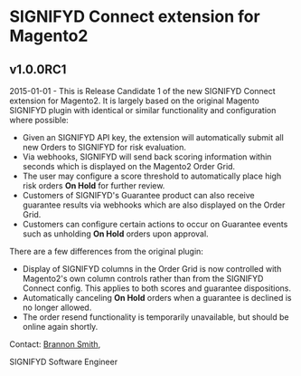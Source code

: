 # SIGNIFYD Connect extension for Magento2

## v1.0.0RC1 

2015-01-01 - This is Release Candidate 1 of the new SIGNIFYD Connect extension for Magento2. It is largely based on the original Magento SIGNIFYD plugin with identical or similar functionality and configuration where possible:

* Given an SIGNIFYD API key, the extension will automatically submit all new Orders to SIGNIFYD for risk evaluation.
* Via webhooks, SIGNIFYD will send back scoring information within seconds which is displayed on the Magento2 Order Grid.
* The user may configure a score threshold to automatically  place high risk orders **On Hold** for further review.
* Customers of SIGNIFYD's Guarantee product can also receive guarantee results via webhooks which are also displayed on the Order Grid.
* Customers can configure certain actions to occur on Guarantee events such as unholding **On Hold** orders upon approval.

There are a few differences from the original plugin:

* Display of SIGNIFYD columns in the Order Grid is now controlled with Magento2's own column controls rather than from the SIGNIFYD Connect config. This applies to both scores and guarantee dispositions.
* Automatically canceling **On Hold** orders when a guarantee is declined is no longer allowed.
* The order resend functionality is temporarily unavailable, but should be online again shortly.

Contact: [Brannon Smith](mailto:brannon@signifyd.com),

SIGNIFYD Software Engineer

